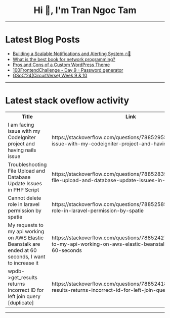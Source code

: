 <h1 align="center">Hi 👋, I'm Tran Ngoc Tam</h1>

---

# Latest Blog Posts 
<!-- BLOG-POST-LIST:START -->
- [Building a Scalable Notifications and Alerting System 🔥🚀](https://dev.to/middleware/building-a-scalable-notifications-and-alerting-system-kon)
- [What is the best book for network programming?](https://dev.to/m__mdy__m/what-is-the-best-book-for-network-programming-5ci8)
- [Pros and Cons of a Custom WordPress Theme](https://dev.to/marijana_nikolic_60700039/pros-and-cons-of-a-custom-wordpress-theme-233i)
- [100FrontendChallenge - Day 9 - Password generator](https://dev.to/t1xx1/100frontendchallenge-day-9-password-generator-10al)
- [GSoC’24&lpar;CircuitVerse&rpar; Week 9 &amp; 10](https://dev.to/niladri_adhikary_f11402dc/gsoc24circuitverse-week-9-10-45me)
<!-- BLOG-POST-LIST:END -->

---

# Latest stack oveflow activity
<table>
  <tr><th>Title</th><th>Link</th></tr>
  <!-- STACKOVERFLOW:START --><tr><td>I am facing issue with my CodeIgniter project and having nails issue</td><td>https://stackoverflow.com/questions/78852955/i-am-facing-issue-with-my-codeigniter-project-and-having-nails-issue</td></tr><tr><td>Troubleshooting File Upload and Database Update Issues in PHP Script</td><td>https://stackoverflow.com/questions/78852835/troubleshooting-file-upload-and-database-update-issues-in-php-script</td></tr><tr><td>Cannot delete role in laravel permission by spatie</td><td>https://stackoverflow.com/questions/78852585/cannot-delete-role-in-laravel-permission-by-spatie</td></tr><tr><td>My requests to my api working on AWS Elastic Beanstalk are ended at 60 seconds, I want to increase it</td><td>https://stackoverflow.com/questions/78852427/my-requests-to-my-api-working-on-aws-elastic-beanstalk-are-ended-at-60-seconds</td></tr><tr><td>wpdb-&gt;get_results returns incorrect ID for left join query [duplicate]</td><td>https://stackoverflow.com/questions/78852418/wpdb-get-results-returns-incorrect-id-for-left-join-query</td></tr><!-- STACKOVERFLOW:END -->
</table>

---


